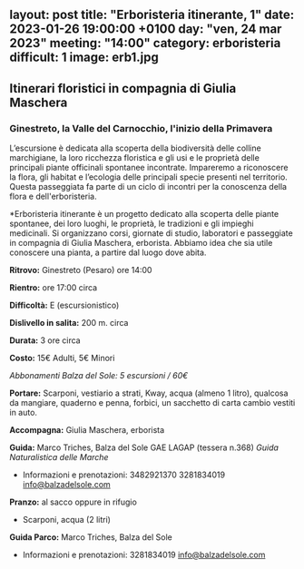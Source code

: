 layout: post
title:  "Erboristeria itinerante, 1"
date:  2023-01-26 19:00:00 +0100
day: "ven, 24 mar 2023"
meeting: "14:00"
category: erboristeria 
difficult: 1
image: erb1.jpg
---

## Itinerari floristici in compagnia di Giulia Maschera
### Ginestreto, la Valle del Carnocchio, l'inizio della Primavera

L’escursione è dedicata alla scoperta della biodiversità delle colline marchigiane, la loro ricchezza floristica e gli usi e le proprietà delle principali piante officinali spontanee incontrate.
Impareremo a riconoscere la flora, gli habitat e l’ecologia delle principali specie presenti nel territorio.
Questa passeggiata fa parte di un ciclo di incontri per la conoscenza della flora e dell'erboristeria.

*Erboristeria itinerante è un progetto dedicato alla scoperta delle piante spontanee, dei loro luoghi, le proprietà, le tradizioni e gli impieghi medicinali. Si organizzano corsi, giornate di studio, laboratori e passeggiate in compagnia di Giulia Maschera, erborista. Abbiamo idea che sia utile conoscere una pianta, a partire dal luogo dove abita.

**Ritrovo:** Ginestreto (Pesaro) ore 14:00

**Rientro:** ore 17:00 circa 

**Difficoltà:** E (escursionistico)

**Dislivello in salita:**  200 m. circa

**Durata:** 3 ore circa

**Costo:** 15€ Adulti, 5€ Minori

*Abbonamenti Balza del Sole: 5 escursioni / 60€*

**Portare:** Scarponi, vestiario a strati, Kway, acqua (almeno 1 litro), qualcosa da mangiare, quaderno e penna, forbici, un sacchetto di carta cambio vestiti in auto.

**Accompagna:** Giulia Maschera, erborista 

**Guida:** Marco Triches, Balza del Sole GAE LAGAP (tessera n.368)
*Guida Naturalistica delle Marche*

+ Informazioni e prenotazioni:    3482921370    3281834019    info@balzadelsole.com

**Pranzo:** al sacco oppure in rifugio

+ Scarponi, acqua (2 litri)  

**Guida Parco:** Marco Triches, Balza del Sole
* Informazioni e prenotazioni: 3281834019 info@balzadelsole.com 


